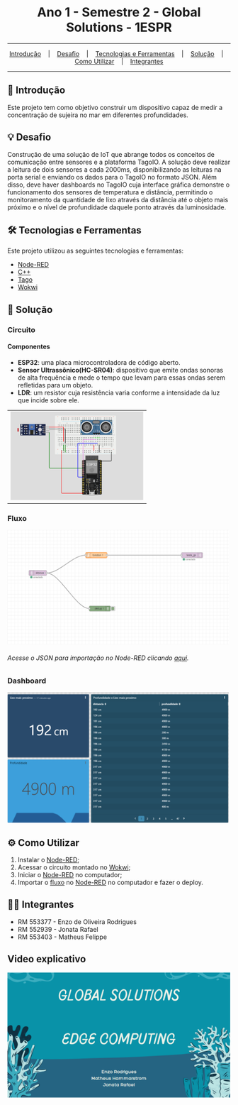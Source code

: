 <h1 align="center">Ano 1 - Semestre 2 - Global Solutions - 1ESPR</h1>

<hr/>

<p align="center">
  <a href="#pushpin-Introdução">Introdução</a>
  &nbsp;&nbsp;&nbsp;|&nbsp;&nbsp;&nbsp;
  <a href="#bulb-Desafio">Desafio</a>
  &nbsp;&nbsp;&nbsp;|&nbsp;&nbsp;&nbsp;
  <a href="#hammer_and_wrench-Tecnologias-e-Ferramentas">Tecnologias e Ferramentas</a>
  &nbsp;&nbsp;&nbsp;|&nbsp;&nbsp;&nbsp;
  <a href="#floppy_disk-Solução">Solução</a>
  &nbsp;&nbsp;&nbsp;|&nbsp;&nbsp;&nbsp;
  <a href="#gear-Como-Utilizar">Como Utilizar</a>
  &nbsp;&nbsp;&nbsp;|&nbsp;&nbsp;&nbsp;
  <a href="#technologist-Integrantes">Integrantes</a>
</p>

<hr/>

## :pushpin: Introdução
Este projeto tem como objetivo construir um dispositivo capaz de medir a concentração de sujeira no mar em diferentes profundidades.

## :bulb: Desafio
Construção de uma solução de IoT que abrange todos os conceitos de comunicação entre sensores e a plataforma TagoIO. A solução deve realizar a leitura de dois sensores a cada 2000ms, disponibilizando as leituras na porta serial e enviando os dados para o TagoIO no formato JSON. Além disso, deve haver dashboards no TagoIO cuja interface gráfica demonstre o funcionamento dos sensores de temperatura e distância, permitindo o monitoramento da quantidade de lixo através da distância até o objeto mais próximo e o nível de profundidade daquele ponto através da luminosidade.

## :hammer_and_wrench: Tecnologias e Ferramentas
Este projeto utilizou as seguintes tecnologias e ferramentas:
* [Node-RED](https://nodered.org/)
* [C++](https://pt.wikipedia.org/wiki/C%2B%2B)
* [Tago](https://tago.io/)
* [Wokwi](https://wokwi.com/)


## :floppy_disk: Solução
### Circuito
<h4>Componentes</h4>
<ul>
  <li><b>ESP32</b>: uma placa microcontroladora de código aberto.</li>
  <li><b>Sensor Ultrassônico(HC-SR04)</b>: dispositivo que emite ondas sonoras de alta frequência e mede o tempo que levam para essas ondas serem refletidas para um objeto.</li>
  <li><b>LDR</b>: um resistor cuja resistência varia conforme a intensidade da luz que incide sobre ele.</li>
</ul>
<table>
  <tr>
    <td>
      <img src="./Circuito.png" alt="circuit 1" width="300" />
    </td>
  </tr>
</table>

### Fluxo
<img src="./fluxo.png" alt="circuit 5" width="500" />
<h6>Acesse o JSON para importação no Node-RED clicando <a href="./flows.json">aqui</a>.</h6>

### Dashboard
<img src="./dashboard.png" alt="circuit 5" width="500" />

## :gear: Como Utilizar
1. Instalar o [Node-RED](https://nodered.org/);
2. Acessar o circuito montado no [Wokwi](https://wokwi.com/projects/400038510389570561);
5. Iniciar o [Node-RED](https://nodered.org/) no computador;
6. Importar o [fluxo](https://github.com/studies2023-FIAP-ES-553521-ano1-05-EDG/sem2-checkpoint1/blob/main/flows.json) no [Node-RED](https://nodered.org/) no computador e fazer o deploy.

## :technologist: Integrantes
* RM 553377 - Enzo de Oliveira Rodrigues
* RM 552939 - Jonata Rafael
* RM 553403 - Matheus Felippe

## Video explicativo
[![](./thumbnail.png)](https://youtu.be/U-luJgD2lsg)
